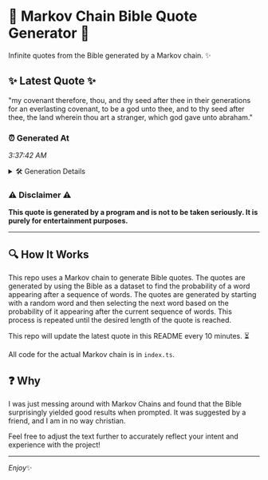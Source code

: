 # 📖 Markov Chain Bible Quote Generator 📖

Infinite quotes from the Bible generated by a Markov chain. ✨

## ✨ Latest Quote ✨
"my covenant therefore, thou, and thy seed after thee in their generations for an everlasting covenant, to be a god unto thee, and to thy seed after thee, the land wherein thou art a stranger, which god gave unto abraham."

### ⏰ Generated At
*3:37:42 AM*

<details>
    <summary>🛠️ Generation Details</summary>
    <p>
        <strong>🌱 Seed:</strong> my<br>
        <strong>🔄 Iterations:</strong> 39<br>
        <strong>📜 Context History:</strong><br>[ my ]: covenant<br>[ my, covenant ]: therefore,<br>[ my, covenant, therefore, ]: thou,<br>[ my, covenant, therefore,, thou, ]: and<br>[ my, covenant, therefore,, thou,, and ]: thy<br>[ my, covenant, therefore,, thou,, and, thy ]: seed<br>[ covenant, therefore,, thou,, and, thy, seed ]: after<br>[ therefore,, thou,, and, thy, seed, after ]: thee<br>[ thou,, and, thy, seed, after, thee ]: in<br>[ and, thy, seed, after, thee, in ]: their<br>[ thy, seed, after, thee, in, their ]: generations<br>[ seed, after, thee, in, their, generations ]: for<br>[ after, thee, in, their, generations, for ]: an<br>[ thee, in, their, generations, for, an ]: everlasting<br>[ in, their, generations, for, an, everlasting ]: covenant,<br>[ their, generations, for, an, everlasting, covenant, ]: to<br>[ generations, for, an, everlasting, covenant,, to ]: be<br>[ for, an, everlasting, covenant,, to, be ]: a<br>[ an, everlasting, covenant,, to, be, a ]: god<br>[ everlasting, covenant,, to, be, a, god ]: unto<br>[ covenant,, to, be, a, god, unto ]: thee,<br>[ to, be, a, god, unto, thee, ]: and<br>[ be, a, god, unto, thee,, and ]: to<br>[ a, god, unto, thee,, and, to ]: thy<br>[ god, unto, thee,, and, to, thy ]: seed<br>[ unto, thee,, and, to, thy, seed ]: after<br>[ thee,, and, to, thy, seed, after ]: thee,<br>[ and, to, thy, seed, after, thee, ]: the<br>[ to, thy, seed, after, thee,, the ]: land<br>[ thy, seed, after, thee,, the, land ]: wherein<br>[ seed, after, thee,, the, land, wherein ]: thou<br>[ after, thee,, the, land, wherein, thou ]: art<br>[ thee,, the, land, wherein, thou, art ]: a<br>[ the, land, wherein, thou, art, a ]: stranger,<br>[ land, wherein, thou, art, a, stranger, ]: which<br>[ wherein, thou, art, a, stranger,, which ]: god<br>[ thou, art, a, stranger,, which, god ]: gave<br>[ art, a, stranger,, which, god, gave ]: unto<br>[ a, stranger,, which, god, gave, unto ]: abraham.<br>
    </p>
</details>

### ⚠️ Disclaimer ⚠️
**This quote is generated by a program and is not to be taken seriously. It is purely for entertainment purposes.**

---

## 🔍 How It Works

This repo uses a Markov chain to generate Bible quotes. The quotes are generated by using the Bible as a dataset to find the probability of a word appearing after a sequence of words. The quotes are generated by starting with a random word and then selecting the next word based on the probability of it appearing after the current sequence of words. This process is repeated until the desired length of the quote is reached.

This repo will update the latest quote in this README every 10 minutes. ⏳

All code for the actual Markov chain is in `index.ts`.

## ❓ Why

I was just messing around with Markov Chains and found that the Bible surprisingly yielded good results when prompted. 
It was suggested by a friend, and I am in no way christian.

Feel free to adjust the text further to accurately reflect your intent and experience with the project!

---

*Enjoy*✨
